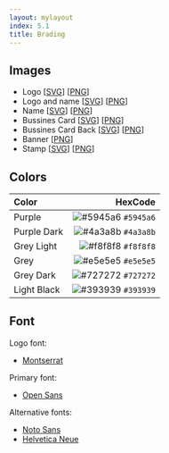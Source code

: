 ```yaml
---
layout: mylayout
index: 5.1
title: Brading
---
```


## Images

* Logo [[SVG](/images/logo.svg)] [[PNG](/images/logo.png)]
* Logo and name [[SVG](/images/logo_name.svg)] [[PNG](/images/logo_name.png)]
* Name [[SVG](/images/name.svg)] [[PNG](/images/name.png)]
* Bussines Card [[SVG](/images/business_card.svg)] [[PNG](/images/business_card.png)]
* Bussines Card Back [[SVG](/images/business_card_back.svg)] [[PNG](/images/business_card_back.png)]
* Banner [[PNG](/images/banner.png)]
* Stamp [[SVG](/images/stamp.svg)] [[PNG](/images/stamp.png)]

## Colors

| Color            | HexCode |
|:-----------------|--------:|
| Purple           | ![#5945a6](https://placehold.it/15/5945a6/000000?text=+) `#5945a6` |
| Purple Dark      | ![#4a3a8b](https://placehold.it/15/4a3a8b/000000?text=+) `#4a3a8b` |
| Grey Light       | ![#f8f8f8](https://placehold.it/15/f8f8f8/000000?text=+) `#f8f8f8` |
| Grey             | ![#e5e5e5](https://placehold.it/15/e5e5e5/000000?text=+) `#e5e5e5` |
| Grey Dark        | ![#727272](https://placehold.it/15/727272/000000?text=+) `#727272` |
| Light Black      | ![#393939](https://placehold.it/15/393939/000000?text=+) `#393939` |

## Font

Logo font:
- [Montserrat](https://fonts.google.com/specimen/Montserrat)

Primary font: 
- [Open Sans](https://fonts.google.com/specimen/Open+Sans)

Alternative fonts:
- [Noto Sans](https://fonts.google.com/specimen/Noto+Sans)
- [Helvetica Neue](https://www.myfonts.com/fonts/linotype/neue-helvetica/)